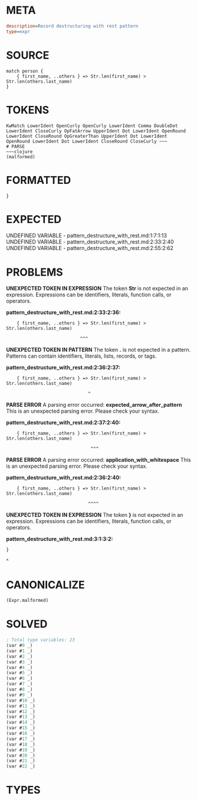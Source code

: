 # META
~~~ini
description=Record destructuring with rest pattern
type=expr
~~~
# SOURCE
~~~roc
match person {
    { first_name, ..others } => Str.len(first_name) > Str.len(others.last_name)
}
~~~
# TOKENS
~~~text
KwMatch LowerIdent OpenCurly OpenCurly LowerIdent Comma DoubleDot LowerIdent CloseCurly OpFatArrow UpperIdent Dot LowerIdent OpenRound LowerIdent CloseRound OpGreaterThan UpperIdent Dot LowerIdent OpenRound LowerIdent Dot LowerIdent CloseRound CloseCurly ~~~
# PARSE
~~~clojure
(malformed)
~~~
# FORMATTED
~~~roc
}
~~~
# EXPECTED
UNDEFINED VARIABLE - pattern_destructure_with_rest.md:1:7:1:13
UNDEFINED VARIABLE - pattern_destructure_with_rest.md:2:33:2:40
UNDEFINED VARIABLE - pattern_destructure_with_rest.md:2:55:2:62
# PROBLEMS
**UNEXPECTED TOKEN IN EXPRESSION**
The token **Str** is not expected in an expression.
Expressions can be identifiers, literals, function calls, or operators.

**pattern_destructure_with_rest.md:2:33:2:36:**
```roc
    { first_name, ..others } => Str.len(first_name) > Str.len(others.last_name)
```
                                ^^^


**UNEXPECTED TOKEN IN PATTERN**
The token **.** is not expected in a pattern.
Patterns can contain identifiers, literals, lists, records, or tags.

**pattern_destructure_with_rest.md:2:36:2:37:**
```roc
    { first_name, ..others } => Str.len(first_name) > Str.len(others.last_name)
```
                                   ^


**PARSE ERROR**
A parsing error occurred: **expected_arrow_after_pattern**
This is an unexpected parsing error. Please check your syntax.

**pattern_destructure_with_rest.md:2:37:2:40:**
```roc
    { first_name, ..others } => Str.len(first_name) > Str.len(others.last_name)
```
                                    ^^^


**PARSE ERROR**
A parsing error occurred: **application_with_whitespace**
This is an unexpected parsing error. Please check your syntax.

**pattern_destructure_with_rest.md:2:36:2:40:**
```roc
    { first_name, ..others } => Str.len(first_name) > Str.len(others.last_name)
```
                                   ^^^^


**UNEXPECTED TOKEN IN EXPRESSION**
The token **}** is not expected in an expression.
Expressions can be identifiers, literals, function calls, or operators.

**pattern_destructure_with_rest.md:3:1:3:2:**
```roc
}
```
^


# CANONICALIZE
~~~clojure
(Expr.malformed)
~~~
# SOLVED
~~~clojure
; Total type variables: 23
(var #0 _)
(var #1 _)
(var #2 _)
(var #3 _)
(var #4 _)
(var #5 _)
(var #6 _)
(var #7 _)
(var #8 _)
(var #9 _)
(var #10 _)
(var #11 _)
(var #12 _)
(var #13 _)
(var #14 _)
(var #15 _)
(var #16 _)
(var #17 _)
(var #18 _)
(var #19 _)
(var #20 _)
(var #21 _)
(var #22 _)
~~~
# TYPES
~~~roc
~~~
